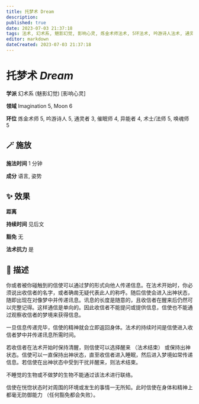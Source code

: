 ```yaml
---
title: 托梦术 Dream
description: 
published: true
date: 2023-07-03 21:37:18
tags: 法术, 幻术系, 魅影幻觉, 影响心灵, 炼金术师法术, 5环法术, 吟游诗人法术, 通灵者法术, 3环法术, 催眠师法术, 4环法术, 异能者法术, 术士/法师法术, 唤魂师法术, Imagination, Moon
editor: markdown
dateCreated: 2023-07-03 21:37:18
---
```


# **托梦术** *Dream*

**学派** 幻术系 (魅影幻觉) \[影响心灵\] 

**领域** Imagination 5, Moon 6

**环位** 炼金术师 5, 吟游诗人 5, 通灵者 3, 催眠师 4, 异能者 4, 术士/法师 5, 唤魂师 5

## 🪄 施放

**施法时间** 1 分钟

**成分** 语言, 姿势

## ✨ 效果  

**距离**   

**持续时间** 见后文 

**豁免** 无

**法术抗力** 是

## 📖 描述

你或者被你碰触到的信使可以通过梦的形式向他人传递信息。在法术开始时，你必须说出收信者的名字，或者确凿无疑代表此人的称呼。随后信使会进入出神状态，随即出现在对像梦中并传递讯息。讯息的长度是随意的，且收信者在醒来后仍然可以完整记得。这样通信是单向的。因此收信者不能提问或提供信息，信使也不能通过观察收信者的梦境来获得信息。

一旦信息传递完毕，信使的精神就会立即返回身体。法术的持续时间是信使进入收信者梦中并传递讯息所需时间。

若收信者在法术开始时保持清醒，则信使可以选择醒来 （法术结束） 或保持出神状态。信使可以一直保持出神状态，直至收信者进入睡眠，然后进入梦境如常传递信息。若信使在出神状态中受到干扰并醒来，则法术结束。

不睡觉的生物或不做梦的生物不能通过该法术进行联络。

信使在恍惚状态时对周围的环境或发生的事情一无所知。此时信使在身体和精神上都毫无防御能力 （任何豁免都会失败）。
    